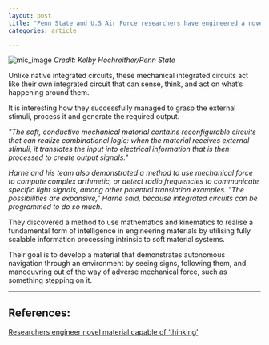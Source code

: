 ```yaml
---
layout: post
title: "Penn State and U.S Air Force researchers have engineered a novel material that can now ‘think’"
categories: article

---
```



![mic_image](https://psu-gatsby-files-prod.s3.amazonaws.com/s3fs-public/styles/4_3_1000w/public/2022/08/Harne-PSN-3%20copy.jpg?h=707772c7&itok=eBSKBuvi)
*Credit: Kelby Hochreither/Penn State*

Unlike native integrated circuits, these mechanical integrated circuits act like their own integrated circuit that can sense, think, and act on what’s happening around them.

It is interesting how they successfully managed to grasp the external stimuli, process it and generate the required output.

*"The soft, conductive mechanical material contains reconfigurable circuits that can realize combinational logic: when the material receives external stimuli, it translates the input into electrical information that is then processed to create output signals."*

*Harne and his team also demonstrated a method to use mechanical force to compute complex arthmetic, or detect radio frequencies to communicate specific light signals, among other potential translation examples. "The possibilities are expansive," Harne said, because integrated circuits can be programmed to do so much.*

They discovered a method to use mathematics and kinematics to realise a fundamental form of intelligence in engineering materials by utilising fully scalable information processing intrinsic to soft material systems.

Their goal is to develop a material that demonstrates autonomous navigation through an environment by seeing signs, following them, and manoeuvring out of the way of adverse mechanical force, such as something stepping on it.

---

## References:

[Researchers engineer novel material capable of ‘thinking’](https://www.psu.edu/news/engineering/story/researchers-engineer-novel-material-capable-thinking/)
